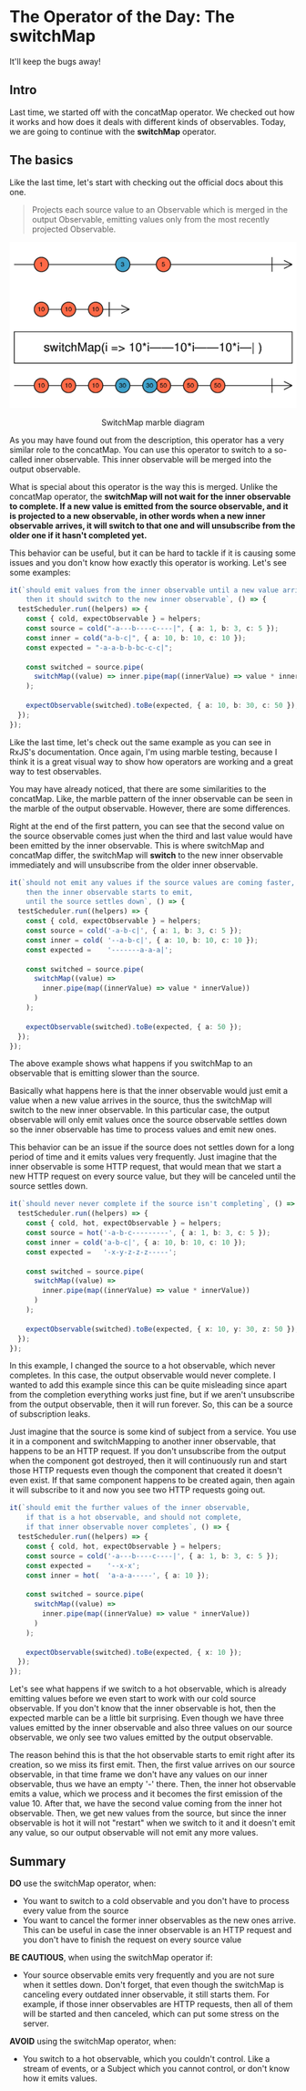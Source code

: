 # The Operator of the Day: The switchMap
It'll keep the bugs away!

## Intro

Last time, we started off with the concatMap operator. We checked out how it works and how does it deals with different kinds of observables. Today, we are going to continue with the **switchMap** operator.

## The basics

Like the last time, let's start with checking out the official docs about this one.

> Projects each source value to an Observable which is merged in the output Observable, emitting values only from the most recently projected Observable.

<div align="center">
    <img src="./assets/switch-map-marble.png" alt="SwitchMap marble diagram" />
    <p>
        SwitchMap marble diagram
    </p>
</div>

As you may have found out from the description, this operator has a very similar role to the concatMap. You can use this operator to switch to a so-called inner observable. This inner observable will be merged into the output observable.

What is special about this operator is the way this is merged. Unlike the concatMap operator, the **switchMap will not wait for the inner observable to complete. If a new value is emitted from the source observable, and it is projected to a new observable, in other words when a new inner observable arrives, it will switch to that one and will unsubscribe from the older one if it hasn't completed yet.**

This behavior can be useful, but it can be hard to tackle if it is causing some issues and you don't know how exactly this operator is working. Let's see some examples:

```ts
it(`should emit values from the inner observable until a new value arrives on the source,
    then it should switch to the new inner observable`, () => {
  testScheduler.run((helpers) => {
    const { cold, expectObservable } = helpers;
    const source = cold("-a---b----c----|", { a: 1, b: 3, c: 5 });
    const inner = cold("a-b-c|", { a: 10, b: 10, c: 10 });
    const expected = "-a-a-b-b-bc-c-c|";

    const switched = source.pipe(
      switchMap((value) => inner.pipe(map((innerValue) => value * innerValue)))
    );

    expectObservable(switched).toBe(expected, { a: 10, b: 30, c: 50 });
  });
});
```

Like the last time, let's check out the same example as you can see in RxJS's documentation. Once again, I'm using marble testing, because I think it is a great visual way to show how operators are working and a great way to test observables.

You may have already noticed, that there are some similarities to the concatMap. Like, the marble pattern of the inner observable can be seen in the marble of the output observable. However, there are some differences.

Right at the end of the first pattern, you can see that the second value on the source observable comes just when the third and last value would have been emitted by the inner observable. This is where switchMap and concatMap differ, the switchMap will **switch** to the new inner observable immediately and will unsubscribe from the older inner observable.

```ts
it(`should not emit any values if the source values are coming faster,
    then the inner observable starts to emit,
    until the source settles down`, () => {
  testScheduler.run((helpers) => {
    const { cold, expectObservable } = helpers;
    const source = cold('-a-b-c|', { a: 1, b: 3, c: 5 });
    const inner = cold( '--a-b-c|', { a: 10, b: 10, c: 10 });
    const expected =    '-------a-a-a|';

    const switched = source.pipe(
      switchMap((value) =>
        inner.pipe(map((innerValue) => value * innerValue))
      )
    );

    expectObservable(switched).toBe(expected, { a: 50 });
  });
});
```

The above example shows what happens if you switchMap to an observable that is emitting slower than the source.

Basically what happens here is that the inner observable would just emit a value when a new value arrives in the source, thus the switchMap will switch to the new inner observable. In this particular case, the output observable will only emit values once the source observable settles down so the inner observable has time to process values and emit new ones.

This behavior can be an issue if the source does not settles down for a long period of time and it emits values very frequently. Just imagine that the inner observable is some HTTP request, that would mean that we start a new HTTP request on every source value, but they will be canceled until the source settles down.

```ts
it(`should never never complete if the source isn't completing`, () => {
  testScheduler.run((helpers) => {
    const { cold, hot, expectObservable } = helpers;
    const source = hot('-a-b-c---------', { a: 1, b: 3, c: 5 });
    const inner = cold('a-b-c|', { a: 10, b: 10, c: 10 });
    const expected =   '-x-y-z-z-z-----';

    const switched = source.pipe(
      switchMap((value) =>
        inner.pipe(map((innerValue) => value * innerValue))
      )
    );

    expectObservable(switched).toBe(expected, { x: 10, y: 30, z: 50 });
  });
});
```

In this example, I changed the source to a hot observable, which never completes. In this case, the output observable would never complete. I wanted to add this example since this can be quite misleading since apart from the completion everything works just fine, but if we aren't unsubscribe from the output observable, then it will run forever. So, this can be a source of subscription leaks.

Just imagine that the source is some kind of subject from a service. You use it in a component and switchMapping to another inner observable, that happens to be an HTTP request. If you don't unsubscribe from the output when the component got destroyed, then it will continuously run and start those HTTP requests even though the component that created it doesn't even exist. If that same component happens to be created again, then again it will subscribe to it and now you see two HTTP requests going out.

```ts
it(`should emit the further values of the inner observable,
    if that is a hot observable, and should not complete,
    if that inner observable nover completes`, () => {
  testScheduler.run((helpers) => {
    const { cold, hot, expectObservable } = helpers;
    const source = cold('-a---b----c----|', { a: 1, b: 3, c: 5 });
    const expected =    '--x-x';
    const inner = hot(  'a-a-a-----', { a: 10 });

    const switched = source.pipe(
      switchMap((value) =>
        inner.pipe(map((innerValue) => value * innerValue))
      )
    );

    expectObservable(switched).toBe(expected, { x: 10 });
  });
});
```

Let's see what happens if we switch to a hot observable, which is already emitting values before we even start to work with our cold source observable. If you don't know that the inner observable is hot, then the expected marble can be a little bit surprising. Even though we have three values emitted by the inner observable and also three values on our source observable, we only see two values emitted by the output observable.

The reason behind this is that the hot observable starts to emit right after its creation, so we miss its first emit. Then, the first value arrives on our source observable, in that time frame we don't have any values on our inner observable, thus we have an empty '-' there. Then, the inner hot observable emits a value, which we process and it becomes the first emission of the value 10. After that, we have the second value coming from the inner hot observable. Then, we get new values from the source, but since the inner observable is hot it will not "restart" when we switch to it and it doesn't emit any value, so our output observable will not emit any more values.

## Summary

**DO** use the switchMap operator, when:
  * You want to switch to a cold observable and you don't have to process every value from the source
  * You want to cancel the former inner observables as the new ones arrive. This can be useful in case the inner observable is an HTTP request and you don't have to finish the request on every source value

**BE CAUTIOUS**, when using the switchMap operator if:
  * Your source observable emits very frequently and you are not sure when it settles down. Don't forget, that even though the switchMap is canceling every outdated inner observable, it still starts them. For example, if those inner observables are HTTP requests, then all of them will be started and then canceled, which can put some stress on the server.

**AVOID** using the switchMap operator, when:
  * You switch to a hot observable, which you couldn't control. Like a stream of events, or a Subject which you cannot control, or don't know how it emits values.

